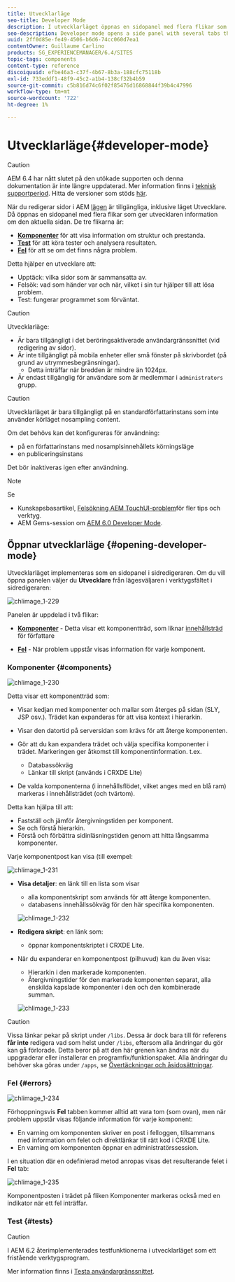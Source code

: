 ```yaml
---
title: Utvecklarläge
seo-title: Developer Mode
description: I utvecklarläget öppnas en sidopanel med flera flikar som ger utvecklaren information om den aktuella sidan
seo-description: Developer mode opens a side panel with several tabs that provide a developer with infomation about the current page
uuid: 2ff0d85e-fe49-4506-b6d6-74cc060d7ea1
contentOwner: Guillaume Carlino
products: SG_EXPERIENCEMANAGER/6.4/SITES
topic-tags: components
content-type: reference
discoiquuid: efbe46a3-c37f-4b67-8b3a-188cfc75118b
exl-id: 733eddf1-48f9-45c2-a1b4-138cf32b4b59
source-git-commit: c5b816d74c6f02f85476d16868844f39b4c47996
workflow-type: tm+mt
source-wordcount: '722'
ht-degree: 1%

---
```


# Utvecklarläge{#developer-mode}

>[!CAUTION]
>
>AEM 6.4 har nått slutet på den utökade supporten och denna dokumentation är inte längre uppdaterad. Mer information finns i [teknisk supportperiod](https://helpx.adobe.com/support/programs/eol-matrix.html). Hitta de versioner som stöds [här](https://experienceleague.adobe.com/docs/).

När du redigerar sidor i AEM [lägen](/help/sites-authoring/author-environment-tools.md#page-modes) är tillgängliga, inklusive läget Utvecklare. Då öppnas en sidopanel med flera flikar som ger utvecklaren information om den aktuella sidan. De tre flikarna är:

* **[Komponenter](#components)** för att visa information om struktur och prestanda.
* **[Test](#tests)** för att köra tester och analysera resultaten.
* **[Fel](#errors)** för att se om det finns några problem.

Detta hjälper en utvecklare att:

* Upptäck: vilka sidor som är sammansatta av.
* Felsök: vad som händer var och när, vilket i sin tur hjälper till att lösa problem.
* Test: fungerar programmet som förväntat.

>[!CAUTION]
>
>Utvecklarläge:
>
>* Är bara tillgängligt i det beröringsaktiverade användargränssnittet (vid redigering av sidor).
>* Är inte tillgängligt på mobila enheter eller små fönster på skrivbordet (på grund av utrymmesbegränsningar).
   >   * Detta inträffar när bredden är mindre än 1024px.
>* Är endast tillgänglig för användare som är medlemmar i `administrators` grupp.


>[!CAUTION]
>
>Utvecklarläget är bara tillgängligt på en standardförfattarinstans som inte använder körläget nosampling content.
>
>Om det behövs kan det konfigureras för användning:
>
>* på en författarinstans med nosamplsinnehållets körningsläge
>* en publiceringsinstans
>
>Det bör inaktiveras igen efter användning.

>[!NOTE]
>
>Se
>
>* Kunskapsbasartikel, [Felsökning AEM TouchUI-problem](https://helpx.adobe.com/experience-manager/kb/troubleshooting-aem-touchui-issues.html)för fler tips och verktyg.
>* AEM Gems-session om [AEM 6.0 Developer Mode](https://experienceleague.adobe.com/docs/experience-manager-gems-events/gems/gems2014/aem-developer-mode.html).


## Öppnar utvecklarläge {#opening-developer-mode}

Utvecklarläget implementeras som en sidopanel i sidredigeraren. Om du vill öppna panelen väljer du **Utvecklare** från lägesväljaren i verktygsfältet i sidredigeraren:

![chlimage_1-229](assets/chlimage_1-229.png)

Panelen är uppdelad i två flikar:

* **[Komponenter](/help/sites-developing/developer-mode.md#components)** - Detta visar ett komponentträd, som liknar [innehållsträd](/help/sites-authoring/author-environment-tools.md#content-tree) för författare

* **[Fel](/help/sites-developing/developer-mode.md#errors)** - När problem uppstår visas information för varje komponent.

### Komponenter {#components}

![chlimage_1-230](assets/chlimage_1-230.png)

Detta visar ett komponentträd som:

* Visar kedjan med komponenter och mallar som återges på sidan (SLY, JSP osv.). Trädet kan expanderas för att visa kontext i hierarkin.
* Visar den datortid på serversidan som krävs för att återge komponenten.
* Gör att du kan expandera trädet och välja specifika komponenter i trädet. Markeringen ger åtkomst till komponentinformation. t.ex.

   * Databassökväg
   * Länkar till skript (används i CRXDE Lite)

* De valda komponenterna (i innehållsflödet, vilket anges med en blå ram) markeras i innehållsträdet (och tvärtom).

Detta kan hjälpa till att:

* Fastställ och jämför återgivningstiden per komponent.
* Se och förstå hierarkin.
* Förstå och förbättra sidinläsningstiden genom att hitta långsamma komponenter.

Varje komponentpost kan visa (till exempel:

![chlimage_1-231](assets/chlimage_1-231.png)

* **Visa detaljer**: en länk till en lista som visar

   * alla komponentskript som används för att återge komponenten.
   * databasens innehållssökväg för den här specifika komponenten.

   ![chlimage_1-232](assets/chlimage_1-232.png)

* **Redigera skript**: en länk som:

   * öppnar komponentskriptet i CRXDE Lite.

* När du expanderar en komponentpost (pilhuvud) kan du även visa:

   * Hierarkin i den markerade komponenten.
   * Återgivningstider för den markerade komponenten separat, alla enskilda kapslade komponenter i den och den kombinerade summan.

   ![chlimage_1-233](assets/chlimage_1-233.png)

>[!CAUTION]
>
>Vissa länkar pekar på skript under `/libs`. Dessa är dock bara till för referens **får inte** redigera vad som helst under `/libs`, eftersom alla ändringar du gör kan gå förlorade. Detta beror på att den här grenen kan ändras när du uppgraderar eller installerar en programfix/funktionspaket. Alla ändringar du behöver ska göras under `/apps`, se [Övertäckningar och åsidosättningar](/help/sites-developing/overlays.md).

### Fel {#errors}

![chlimage_1-234](assets/chlimage_1-234.png)

Förhoppningsvis **Fel** tabben kommer alltid att vara tom (som ovan), men när problem uppstår visas följande information för varje komponent:

* En varning om komponenten skriver en post i felloggen, tillsammans med information om felet och direktlänkar till rätt kod i CRXDE Lite.
* En varning om komponenten öppnar en administratörssession.

I en situation där en odefinierad metod anropas visas det resulterande felet i **Fel** tab:

![chlimage_1-235](assets/chlimage_1-235.png)

Komponentposten i trädet på fliken Komponenter markeras också med en indikator när ett fel inträffar.

### Test {#tests}

>[!CAUTION]
>
>I AEM 6.2 återimplementerades testfunktionerna i utvecklarläget som ett fristående verktygsprogram.
>
>Mer information finns i [Testa användargränssnittet](/help/sites-developing/hobbes.md).
